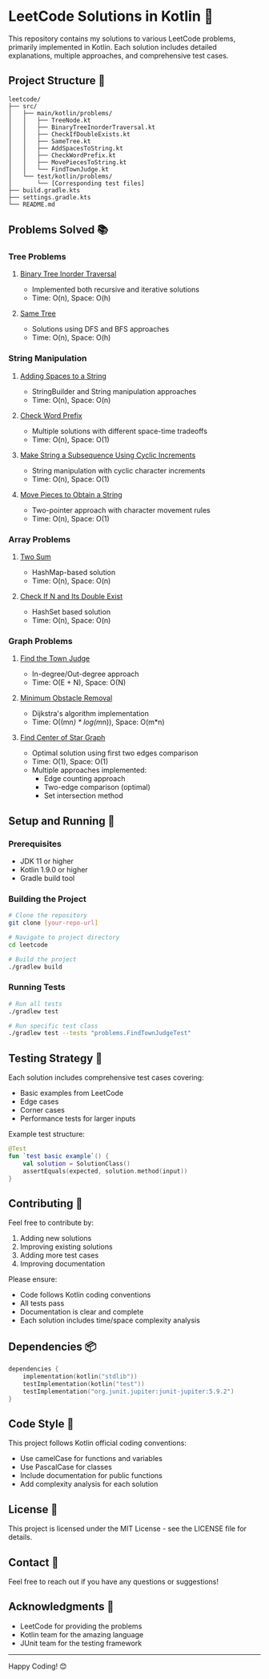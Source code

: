 # LeetCode Solutions in Kotlin 🎯

This repository contains my solutions to various LeetCode problems, primarily implemented in Kotlin. Each solution includes detailed explanations, multiple approaches, and comprehensive test cases.

## Project Structure 📁

```
leetcode/
├── src/
│   ├── main/kotlin/problems/
│   │   ├── TreeNode.kt
│   │   ├── BinaryTreeInorderTraversal.kt
│   │   ├── CheckIfDoubleExists.kt
│   │   ├── SameTree.kt
│   │   ├── AddSpacesToString.kt
│   │   ├── CheckWordPrefix.kt
│   │   ├── MovePiecesToString.kt
│   │   └── FindTownJudge.kt
│   └── test/kotlin/problems/
│       └── [Corresponding test files]
├── build.gradle.kts
├── settings.gradle.kts
└── README.md
```

## Problems Solved 📚

### Tree Problems
1. [Binary Tree Inorder Traversal](https://leetcode.com/problems/binary-tree-inorder-traversal/)
   - Implemented both recursive and iterative solutions
   - Time: O(n), Space: O(h)

2. [Same Tree](https://leetcode.com/problems/same-tree/)
   - Solutions using DFS and BFS approaches
   - Time: O(n), Space: O(h)

### String Manipulation
1. [Adding Spaces to a String](https://leetcode.com/problems/adding-spaces-to-a-string/)
   - StringBuilder and String manipulation approaches
   - Time: O(n), Space: O(n)

2. [Check Word Prefix](https://leetcode.com/problems/check-if-a-word-occurs-as-a-prefix-of-any-word-in-a-sentence/)
   - Multiple solutions with different space-time tradeoffs
   - Time: O(n), Space: O(1)

3. [Make String a Subsequence Using Cyclic Increments](https://leetcode.com/problems/make-string-a-subsequence-using-cyclic-increments/)
   - String manipulation with cyclic character increments
   - Time: O(n), Space: O(1)

4. [Move Pieces to Obtain a String](https://leetcode.com/problems/move-pieces-to-obtain-a-string/)
   - Two-pointer approach with character movement rules
   - Time: O(n), Space: O(1)

### Array Problems
1. [Two Sum](https://leetcode.com/problems/two-sum/)
   - HashMap-based solution
   - Time: O(n), Space: O(n)

2. [Check If N and Its Double Exist](https://leetcode.com/problems/check-if-n-and-its-double-exist/)
   - HashSet based solution
   - Time: O(n), Space: O(n)

### Graph Problems
1. [Find the Town Judge](https://leetcode.com/problems/find-the-town-judge/)
   - In-degree/Out-degree approach
   - Time: O(E + N), Space: O(N)

2. [Minimum Obstacle Removal](https://leetcode.com/problems/minimum-obstacle-removal-to-reach-corner/)
   - Dijkstra's algorithm implementation
   - Time: O((m*n) * log(m*n)), Space: O(m*n)

3. [Find Center of Star Graph](https://leetcode.com/problems/find-center-of-star-graph/)
   - Optimal solution using first two edges comparison
   - Time: O(1), Space: O(1)
   - Multiple approaches implemented:
     * Edge counting approach
     * Two-edge comparison (optimal)
     * Set intersection method

## Setup and Running 🚀

### Prerequisites
- JDK 11 or higher
- Kotlin 1.9.0 or higher
- Gradle build tool

### Building the Project
```bash
# Clone the repository
git clone [your-repo-url]

# Navigate to project directory
cd leetcode

# Build the project
./gradlew build
```

### Running Tests
```bash
# Run all tests
./gradlew test

# Run specific test class
./gradlew test --tests "problems.FindTownJudgeTest"
```

## Testing Strategy 🧪

Each solution includes comprehensive test cases covering:
- Basic examples from LeetCode
- Edge cases
- Corner cases
- Performance tests for larger inputs

Example test structure:
```kotlin
@Test
fun `test basic example`() {
    val solution = SolutionClass()
    assertEquals(expected, solution.method(input))
}
```

## Contributing 🤝

Feel free to contribute by:
1. Adding new solutions
2. Improving existing solutions
3. Adding more test cases
4. Improving documentation

Please ensure:
- Code follows Kotlin coding conventions
- All tests pass
- Documentation is clear and complete
- Each solution includes time/space complexity analysis

## Dependencies 📦

```kotlin
dependencies {
    implementation(kotlin("stdlib"))
    testImplementation(kotlin("test"))
    testImplementation("org.junit.jupiter:junit-jupiter:5.9.2")
}
```

## Code Style 💅

This project follows Kotlin official coding conventions:
- Use camelCase for functions and variables
- Use PascalCase for classes
- Include documentation for public functions
- Add complexity analysis for each solution

## License 📄

This project is licensed under the MIT License - see the LICENSE file for details.

## Contact 📧

Feel free to reach out if you have any questions or suggestions!

## Acknowledgments 🙏

- LeetCode for providing the problems
- Kotlin team for the amazing language
- JUnit team for the testing framework

---
Happy Coding! 😊
